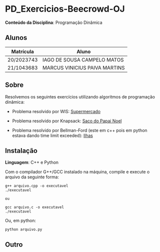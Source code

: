 # PD_Exercicios-Beecrowd-OJ

**Conteúdo da Disciplina**: Programação Dinâmica<br>

## Alunos

| Matrícula  | Aluno                         |
| ---------- | ----------------------------- |
| 20/2023743 | IAGO DE SOUSA CAMPELO MATOS   |
| 21/1043683 | MARCUS VINICIUS PAIVA MARTINS |

## Sobre

Resolvemos os seguintes exercícios utilizando algoritmos de programação dinâmica:

- Problema resolvido por WIS: [Supermercado](https://www.beecrowd.com.br/judge/pt/problems/view/1351)

- Problema resolvido por Knapsack: [Saco do Papai Noel](https://www.beecrowd.com.br/judge/pt/problems/view/1767)

- Problema resolvido por Bellman-Ford (este em c++ pois em python estava dando time limit exceeded): [Ilhas](https://www.beecrowd.com.br/judge/pt/problems/view/2784)

## Instalação

**Linguagem**: C++ e Python<br>

Com o compilador G++/GCC instalado na máquina, compile e execute o arquivo da seguinte forma:

    g++ arquivo.cpp -o executavel
    ./executavel

    ou

    gcc arquivo.c -o executavel
    ./executavel

Ou, em python:

    python arquivo.py

## Outro





